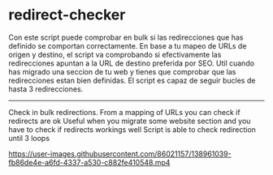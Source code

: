 # redirect-checker
Con este script puede comprobar en bulk si las redirecciones que has definido se comportan correctamente.
En base a tu mapeo de URLs de origen y destino, el script va comprobando si efectivamente las redirecciones apuntan a la URL de destino preferida por SEO.
Util cuando has migrado una seccion de tu web y tienes que comprobar que las redirecciones estan bien definidas.
El script es capaz de seguir bucles de hasta 3 redirecciones.

-----------------------------------------------------------------------------------------------------------------------------------------------------------------------
Check in bulk redirections. From a mapping of URLs you can check if redirects are ok
Useful when you migrate some website section and you have to check if redirects workings well
Script is able to check redirection until 3 loops


https://user-images.githubusercontent.com/86021157/138961039-fb86de4e-a6fd-4337-a530-c882fe410548.mp4


